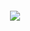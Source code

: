 ##### <p align="center">![](https://komarev.com/ghpvc/?username=trody&color=16151c&label=🦭&style=flat)</p>
